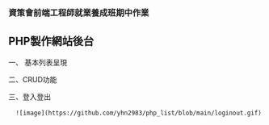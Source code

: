 ### 資策會前端工程師就業養成班期中作業  
## PHP製作網站後台  

  一、 基本列表呈現  

  二、CRUD功能   
  
  三、登入登出  

      ![image](https://github.com/yhn2983/php_list/blob/main/loginout.gif)
